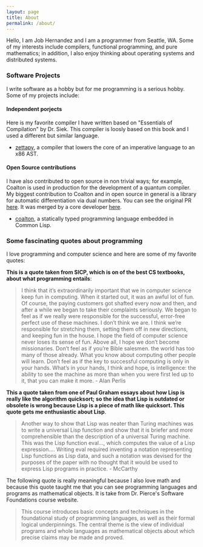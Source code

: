 ```yaml
---
layout: page
title: About
permalink: /about/
---
```


Hello, I am Job Hernandez and I am a programmer from Seattle, WA. Some of my interests include compilers, functional programming, and pure mathematics; in addition, I also enjoy thinking about operating systems and distributed systems.

### Software Projects
I write software as a hobby but for me programming is a serious hobby. Some of my projects include:

#### Independent porjects

Here is my favorite compiler I have written based on "Essentials of Compilation" by Dr. Siek. This compiler is loosly based on this book and I used a different but similar language.

- [zettapy](https://github.com/jobhdez/zettapy), a compiler that lowers the core of an imperative language to an x86 AST.

#### Open Source contributions

I have also contributed to open source in non trivial ways; for example, Coalton is used in production for the development of a quantum compiler. My biggest contribution to Coalton and in open source in general is a library for automatic differentiation via dual numbers. You can see the original PR [here](https://github.com/coalton-lang/coalton/pull/890). It was merged by a core developer [here](https://github.com/coalton-lang/coalton/pull/926).

- [coalton](https://github.com/coalton-lang/coalton), a statically typed programming language embedded in Common Lisp.

### Some fascinating quotes about programming

I love programming and computer science and here are some of my favorite quotes:

**This is a quote taken from SICP, which is on of the best CS textbooks, about what programming entails**:

> I think that it’s extraordinarily important that we in computer science keep fun in computing. When it started out, it was an awful lot of fun. Of course, the paying customers got shafted every now and then, and after a while we began to take their complaints seriously. We began to feel as if we really were responsible for the successful, error-free perfect use of these machines. I don’t think we are. I think we’re responsible for stretching them, setting them off in new directions, and keeping fun in the house. I hope the field of computer science never loses its sense of fun. Above all, I hope we don’t become missionaries. Don’t feel as if you’re Bible salesmen. the world has too many of those already. What you know about computing other people will learn. Don’t feel as if the key to successful computing is only in your hands. What’s in your hands, I think and hope, is intelligence: the ability to see the machine as more than when you were first led up to it, that you can make it more. - Alan Perlis

**This a quote taken from one of Paul Graham essays about how Lisp is really like the algorithm quicksort; so the idea that Lisp is outdated or obsolete is wrong because Lisp is a piece of math like quicksort. This quote gets me enthusiastic about Lisp**.

>  Another way to show that Lisp was neater than Turing machines was to write a universal Lisp function and show that it is briefer and more comprehensible than the description of a universal Turing machine. This was the Lisp function eval..., which computes the value of a Lisp expression.... Writing eval required inventing a notation representing Lisp functions as Lisp data, and such a notation was devised for the purposes of the paper with no thought that it would be used to express Lisp programs in practice. - McCarthy


The following quote is really meaningful because I also love math and because this quote taught me that you can see programming languages and programs as mathematical objects. It is take from Dr. Pierce's Software Foundations course website.

> This course introduces basic concepts and techniques in the foundational study of programming languages, as well as their formal logical underpinnings. The central theme is the view of individual programs and whole languages as mathematical objects about which precise claims may be made and proved.